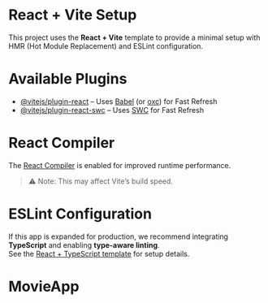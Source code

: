# React + Vite Setup

This project uses the **React + Vite** template to provide a minimal setup with HMR (Hot Module Replacement) and ESLint configuration.

# Available Plugins

- [@vitejs/plugin-react](https://github.com/vitejs/vite-plugin-react/blob/main/packages/plugin-react) – Uses [Babel](https://babeljs.io/) (or [oxc](https://oxc.rs)) for Fast Refresh  
- [@vitejs/plugin-react-swc](https://github.com/vitejs/vite-plugin-react/blob/main/packages/plugin-react-swc) – Uses [SWC](https://swc.rs/) for Fast Refresh  

# React Compiler

The [React Compiler](https://react.dev/learn/react-compiler) is enabled for improved runtime performance.  
> ⚠️ Note: This may affect Vite’s build speed.

# ESLint Configuration

If this app is expanded for production, we recommend integrating **TypeScript** and enabling **type-aware linting**.  
See the [React + TypeScript template](https://github.com/vitejs/vite/tree/main/packages/create-vite/template-react-ts) for setup details.
# MovieApp
